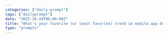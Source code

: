 ```yaml
---
categories: ["daily-prompt"]
tags: ["dailyprompt"]
date: "2025-10-24T06:00:00Z"
title: "What's your favorite (or least favorite) trend in mobile app design?"
type: "prompts"
---
```

